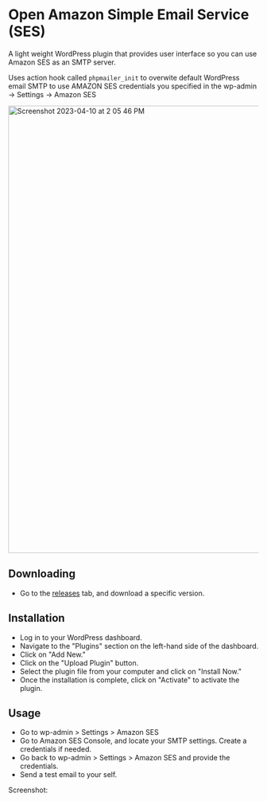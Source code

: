 # Open Amazon Simple Email Service (SES)

A light weight WordPress plugin that provides user interface so you can use Amazon SES as an SMTP server.

Uses action hook called `phpmailer_init` to overwite default WordPress email SMTP to use AMAZON SES credentials you specified in the wp-admin -> Settings -> Amazon SES

<img width="898" alt="Screenshot 2023-04-10 at 2 05 46 PM" src="https://user-images.githubusercontent.com/81974552/230837642-342ef2ff-5bb5-4cbb-a084-0df4088e68c8.png">

## Downloading
- Go to the [releases](https://github.com/JosephGabito/open-ses-for-wp/releases/tag/1.0.0) tab, and download a specific version.

## Installation
- Log in to your WordPress dashboard.
- Navigate to the "Plugins" section on the left-hand side of the dashboard.
- Click on "Add New."
- Click on the "Upload Plugin" button.
- Select the plugin file from your computer and click on "Install Now."
- Once the installation is complete, click on "Activate" to activate the plugin.

## Usage
- Go to wp-admin > Settings > Amazon SES
- Go to Amazon SES Console, and locate your SMTP settings. Create a credentials if needed.
- Go back to wp-admin > Settings > Amazon SES and provide the credentials.
- Send a test email to your self.

<p>Screenshot:</p>

